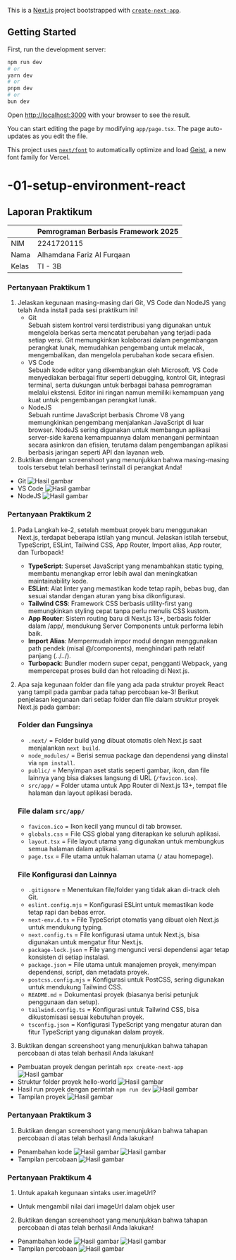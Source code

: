 This is a [Next.js](https://nextjs.org) project bootstrapped with [`create-next-app`](https://nextjs.org/docs/app/api-reference/cli/create-next-app).

## Getting Started

First, run the development server:

```bash
npm run dev
# or
yarn dev
# or
pnpm dev
# or
bun dev
```

Open [http://localhost:3000](http://localhost:3000) with your browser to see the result.

You can start editing the page by modifying `app/page.tsx`. The page auto-updates as you edit the file.

This project uses [`next/font`](https://nextjs.org/docs/app/building-your-application/optimizing/fonts) to automatically optimize and load [Geist](https://vercel.com/font), a new font family for Vercel.

# -01-setup-environment-react
## Laporan Praktikum

|  | Pemrograman Berbasis Framework 2025 |
|--|--|
| NIM |  2241720115|
| Nama |  Alhamdana Fariz Al Furqaan |
| Kelas | TI - 3B |

### Pertanyaan Praktikum 1
1. Jelaskan kegunaan masing-masing dari Git, VS Code dan NodeJS yang telah Anda install pada sesi praktikum ini!
    - Git\
        Sebuah sistem kontrol versi terdistribusi yang digunakan untuk mengelola berkas serta mencatat perubahan yang terjadi pada setiap versi. Git memungkinkan kolaborasi dalam pengembangan perangkat lunak, memudahkan pengembang untuk melacak, mengembalikan, dan mengelola perubahan kode secara efisien.
    - VS Code\
        Sebuah kode editor yang dikembangkan oleh Microsoft. VS Code menyediakan berbagai fitur seperti debugging, kontrol Git, integrasi terminal, serta dukungan untuk berbagai bahasa pemrograman melalui ekstensi. Editor ini ringan namun memiliki kemampuan yang kuat untuk pengembangan perangkat lunak.
    - NodeJS\
        Sebuah runtime JavaScript berbasis Chrome V8 yang memungkinkan pengembang menjalankan JavaScript di luar browser. NodeJS sering digunakan untuk membangun aplikasi server-side karena kemampuannya dalam menangani permintaan secara asinkron dan efisien, terutama dalam pengembangan aplikasi berbasis jaringan seperti API dan layanan web.
2. Buktikan dengan screenshoot yang menunjukkan bahwa masing-masing tools tersebut telah berhasil terinstall di perangkat Anda!
- Git
![Hasil gambar](assets/git.png)
- VS Code
![Hasil gambar](assets/vscode.png)
- NodeJS
![Hasil gambar](assets/nodejs.png)

### Pertanyaan Praktikum 2
1. Pada Langkah ke-2, setelah membuat proyek baru menggunakan Next.js, terdapat beberapa istilah yang muncul. Jelaskan istilah tersebut, TypeScript, ESLint, Tailwind CSS, App Router, Import alias, App router, dan Turbopack!
    - **TypeScript**: Superset JavaScript yang menambahkan static typing, membantu menangkap error lebih awal dan meningkatkan maintainability kode.
    - **ESLint**: Alat linter yang memastikan kode tetap rapih, bebas bug, dan sesuai standar dengan aturan yang bisa dikonfigurasi.
    - **Tailwind CSS**: Framework CSS berbasis utility-first yang memungkinkan styling cepat tanpa perlu menulis CSS kustom.
    - **App Router**: Sistem routing baru di Next.js 13+, berbasis folder dalam /app/, mendukung Server Components untuk performa lebih baik.
    - **Import Alias**: Mempermudah impor modul dengan menggunakan path pendek (misal @/components), menghindari path relatif panjang (../../).
    - **Turbopack**: Bundler modern super cepat, pengganti Webpack, yang mempercepat proses build dan hot reloading di Next.js.
2. Apa saja kegunaan folder dan file yang ada pada struktur proyek React yang tampil pada gambar pada tahap percobaan ke-3!
Berikut penjelasan kegunaan dari setiap folder dan file dalam struktur proyek   Next.js   pada gambar:  

    ### Folder dan Fungsinya    
    - `.next/` = Folder build yang dibuat otomatis oleh Next.js saat menjalankan `next build`.  
    -   `node_modules/`   = Berisi semua package dan dependensi yang diinstal via `npm install`.  
    -   `public/`   = Menyimpan aset statis seperti gambar, ikon, dan file lainnya yang bisa diakses langsung di URL (`/favicon.ico`).  
    -   `src/app/`   = Folder utama untuk   App Router   di Next.js 13+, tempat file halaman dan layout aplikasi berada.  

    ### File dalam `src/app/`    
    -   `favicon.ico`   = Ikon kecil yang muncul di tab browser.  
    -   `globals.css`   = File CSS global yang diterapkan ke seluruh aplikasi.  
    -   `layout.tsx`   = File layout utama yang digunakan untuk membungkus semua halaman dalam aplikasi.  
    -   `page.tsx`   = File utama untuk halaman utama (`/` atau homepage).  

    ###  File Konfigurasi dan Lainnya    
    -   `.gitignore`   = Menentukan file/folder yang tidak akan di-track oleh Git.  
    -   `eslint.config.mjs`   = Konfigurasi ESLint untuk memastikan kode tetap rapi dan bebas error.  
    -   `next-env.d.ts`   = File TypeScript otomatis yang dibuat oleh Next.js untuk mendukung typing.  
    -   `next.config.ts`   = File konfigurasi utama untuk Next.js, bisa digunakan untuk mengatur fitur Next.js.  
    -   `package-lock.json`   = File yang mengunci versi dependensi agar tetap konsisten di setiap instalasi.  
    -   `package.json`   = File utama untuk manajemen proyek, menyimpan dependensi, script, dan metadata proyek.  
    -   `postcss.config.mjs`   = Konfigurasi untuk PostCSS, sering digunakan untuk mendukung Tailwind CSS.  
    -   `README.md`   = Dokumentasi proyek (biasanya berisi petunjuk penggunaan dan setup).  
    -   `tailwind.config.ts`   = Konfigurasi untuk Tailwind CSS, bisa dikustomisasi sesuai kebutuhan proyek.  
    -   `tsconfig.json`   = Konfigurasi TypeScript yang mengatur aturan dan fitur TypeScript yang digunakan dalam proyek.  

3. Buktikan dengan screenshoot yang menunjukkan bahwa tahapan percobaan di atas telah berhasil Anda lakukan!
- Pembuatan proyek dengan perintah `npx create-next-app`
![Hasil gambar](assets/npx.png)
- Struktur folder proyek hello-world
![Hasil gambar](assets/struktur-folder.png)
- Hasil run proyek dengan perintah `npm run dev` 
![Hasil gambar](assets/npm.png)
- Tampilan proyek
![Hasil gambar](assets/tampilan-react.png)

### Pertanyaan Praktikum 3
1. Buktikan dengan screenshoot yang menunjukkan bahwa tahapan percobaan di atas telah berhasil Anda lakukan!
- Penambahan kode
![Hasil gambar](assets/mybutton.png)
![Hasil gambar](assets/pemanggilanMybutton.png)
- Tampilan percobaan
![Hasil gambar](assets/tambah-button.png)

### Pertanyaan Praktikum 4
1. Untuk apakah kegunaan sintaks user.imageUrl?
- Untuk mengambil nilai dari imageUrl dalam objek user
2. Buktikan dengan screenshoot yang menunjukkan bahwa tahapan percobaan di atas telah berhasil Anda lakukan!
- Penambahan kode
![Hasil gambar](assets/profile-function.png)
![Hasil gambar](assets/profile.png)
- Tampilan percobaan
![Hasil gambar](assets/tambah-profile.png)
